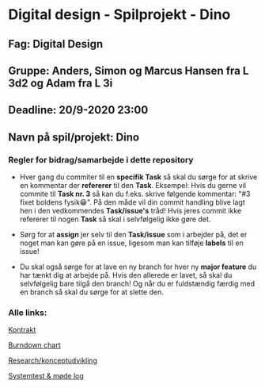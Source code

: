 # Digital design - Spilprojekt - Dino

## Fag: Digital Design
## Gruppe: Anders, Simon og Marcus Hansen fra L 3d2 og Adam fra L 3i
## Deadline: 20/9-2020 23:00 
## Navn på spil/projekt: Dino

### Regler for bidrag/samarbejde i dette repository
- Hver gang du commiter til en **specifik Task** så skal du sørge for at skrive en kommentar der **refererer** til den **Task**.
  Eksempel: Hvis du gerne vil commite til **Task nr. 3** så kan du f.eks. skrive følgende kommentar: "#3 fixet boldens fysik😁".
  På den måde vil din commit handling blive lagt hen i den vedkommendes **Task/issue's** tråd!
  Hvis jeres commit ikke refererer til nogen **Task** så skal i selvfølgelig ikke gøre det.

- Sørg for at **assign** jer selv til den **Task/issue** som i arbejder på, det er noget man kan gøre på en issue, ligesom man kan tilføje **labels** til en issue!

- Du skal også sørge for at lave en ny branch for hver ny **major feature** du har tænkt dig at arbejde på. Hvis den allerede er lavet,
  så skal du selvfølgelig bare tilgå den branch! Og når du er fuldstændig færdig med en branch så skal du sørge for at slette den.


### Alle links:
[Kontrakt](https://docs.google.com/document/d/1FPQ8lK82_9YS12Br9DDSNKvq-VzFkkrHa4gAM1HNmAQ/edit#heading=h.s3jqd56w71wu)

[Burndown chart](https://docs.google.com/spreadsheets/d/1ad0vFaMomc3kAA1uAfQk4jlSaKrf37qf4arZ8OYMKGI/edit#gid=0)

[Research/konceptudvikling](https://docs.google.com/document/d/1rDXTrh4v708c52kkT6NMVrcznjomAcxEcK7G-E5bdRw/edit#heading=h.s3jqd56w71wu)

[Systemtest & møde log](https://docs.google.com/document/d/1n4SVqC0cxq9Dyee62vQXEkkC1JDovs9coFi2jVX4n5g/edit)
